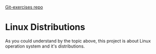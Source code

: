 [Git-exercises repo](https://timursarbassov.github.io/git-execises/)
# Linux Distributions

As you could understand by the topic above, this project is about Linux operation system and it's distributions.
